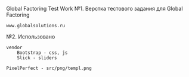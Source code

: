Global Factoring Test Work
№1. Верстка тестового задания для Global Factoring

    www.globalsolutions.ru
№2. Использовано

    vendor
        Bootstrap - css, js
        Slick - sliders
    
    PixelPerfect - src/png/templ.png